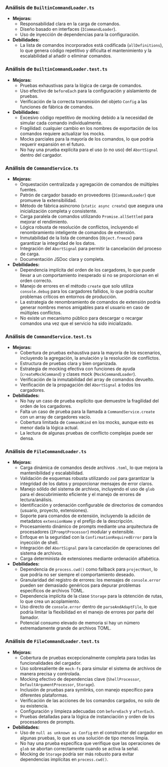 ### Análisis de `BuiltinCommandLoader.ts`

*   **Mejoras:**
    *   Responsabilidad clara en la carga de comandos.
    *   Diseño basado en interfaces (`ICommandLoader`).
    *   Uso de inyección de dependencias para la configuración.
*   **Debilidades:**
    *   La lista de comandos incorporados está codificada (`allDefinitions`), lo que genera código repetitivo y dificulta el mantenimiento y la escalabilidad al añadir o eliminar comandos.

### Análisis de `BuiltinCommandLoader.test.ts`

*   **Mejoras:**
    *   Pruebas exhaustivas para la lógica de carga de comandos.
    *   Uso efectivo de `beforeEach` para la configuración y aislamiento de pruebas.
    *   Verificación de la correcta transmisión del objeto `Config` a las funciones de fábrica de comandos.
*   **Debilidades:**
    *   Excesivo código repetitivo de mocking debido a la necesidad de simular cada comando individualmente.
    *   Fragilidad: cualquier cambio en los nombres de exportación de los comandos requiere actualizar los mocks.
    *   Mocks parciales para la mayoría de los comandos, lo que podría requerir expansión en el futuro.
    *   No hay una prueba explícita para el uso (o no uso) del `AbortSignal` dentro del cargador.

### Análisis de `CommandService.ts`

*   **Mejoras:**
    *   Orquestación centralizada y agregación de comandos de múltiples fuentes.
    *   Patrón de cargador basado en proveedores (`ICommandLoader`) que promueve la extensibilidad.
    *   Método de fábrica asíncrono (`static async create`) que asegura una inicialización completa y consistente.
    *   Carga paralela de comandos utilizando `Promise.allSettled` para mejorar el rendimiento.
    *   Lógica robusta de resolución de conflictos, incluyendo el renombramiento inteligente de comandos de extensión.
    *   Inmutabilidad de la lista de comandos (`Object.freeze`) para garantizar la integridad de los datos.
    *   Integración del `AbortSignal` para permitir la cancelación del proceso de carga.
    *   Documentación JSDoc clara y completa.
*   **Debilidades:**
    *   Dependencia implícita del orden de los cargadores, lo que puede llevar a un comportamiento inesperado si no se proporcionan en el orden correcto.
    *   Manejo de errores en el método `create` que solo utiliza `console.debug` para los cargadores fallidos, lo que podría ocultar problemas críticos en entornos de producción.
    *   La estrategia de renombramiento de comandos de extensión podría generar nombres menos amigables para el usuario en caso de múltiples conflictos.
    *   No existe un mecanismo público para descargar o recargar comandos una vez que el servicio ha sido inicializado.

### Análisis de `CommandService.test.ts`

*   **Mejoras:**
    *   Cobertura de pruebas exhaustiva para la mayoría de los escenarios, incluyendo la agregación, la anulación y la resolución de conflictos.
    *   Estructura de pruebas clara y bien organizada.
    *   Estrategia de mocking efectiva con funciones de ayuda (`createMockCommand`) y clases mock (`MockCommandLoader`).
    *   Verificación de la inmutabilidad del array de comandos devuelto.
    *   Verificación de la propagación del `AbortSignal` a todos los cargadores.
*   **Debilidades:**
    *   No hay un caso de prueba explícito que demuestre la fragilidad del orden de los cargadores.
    *   Falta un caso de prueba para la llamada a `CommandService.create` con un array de cargadores vacío.
    *   Cobertura limitada de `CommandKind` en los mocks, aunque esto es menor dada la lógica actual.
    *   La lectura de algunas pruebas de conflicto complejas puede ser densa.

### Análisis de `FileCommandLoader.ts`

*   **Mejoras:**
    *   Carga dinámica de comandos desde archivos `.toml`, lo que mejora la mantenibilidad y escalabilidad.
    *   Validación de esquemas robusta utilizando `zod` para garantizar la integridad de los datos y proporcionar mensajes de error claros.
    *   Manejo sólido del sistema de archivos, incluyendo el uso de `glob` para el descubrimiento eficiente y el manejo de errores de lectura/análisis.
    *   Identificación y ordenación configurable de directorios de comandos (usuario, proyecto, extensiones).
    *   Soporte para comandos de extensión, incluyendo la adición de metadatos `extensionName` y el prefijo de la descripción.
    *   Procesamiento dinámico de prompts mediante una arquitectura de procesadores (`IPromptProcessor`) modular y extensible.
    *   Enfoque en la seguridad con la `ConfirmationRequiredError` para la inyección de shell.
    *   Integración del `AbortSignal` para la cancelación de operaciones del sistema de archivos.
    *   Carga determinista de extensiones mediante ordenación alfabética.
*   **Debilidades:**
    *   Dependencia de `process.cwd()` como fallback para `projectRoot`, lo que podría no ser siempre el comportamiento deseado.
    *   Granularidad del registro de errores: los mensajes de `console.error` pueden ser demasiado genéricos para depurar problemas específicos de archivos TOML.
    *   Dependencia implícita de la clase `Storage` para la obtención de rutas, lo que crea un acoplamiento.
    *   Uso directo de `console.error` dentro de `parseAndAdaptFile`, lo que podría limitar la flexibilidad en el manejo de errores por parte del llamador.
    *   Potencial consumo elevado de memoria si hay un número extremadamente grande de archivos TOML.

### Análisis de `FileCommandLoader.test.ts`

*   **Mejoras:**
    *   Cobertura de pruebas excepcionalmente completa para todas las funcionalidades del cargador.
    *   Uso sobresaliente de `mock-fs` para simular el sistema de archivos de manera precisa y controlada.
    *   Mocking efectivo de dependencias clave (`ShellProcessor`, `DefaultArgumentProcessor`, `Storage`).
    *   Inclusión de pruebas para symlinks, con manejo específico para diferentes plataformas.
    *   Verificación de las acciones de los comandos cargados, no solo de su existencia.
    *   Configuración y limpieza adecuadas con `beforeEach` y `afterEach`.
    *   Pruebas detalladas para la lógica de instanciación y orden de los procesadores de prompts.
*   **Debilidades:**
    *   Uso de `null as unknown as Config` en el constructor del cargador en algunas pruebas, lo que es una solución de tipo menos limpia.
    *   No hay una prueba específica que verifique que las operaciones de `glob` se abortan correctamente cuando se activa la señal.
    *   Mocking de `Storage` podría ser más robusto para evitar dependencias implícitas en `process.cwd()`.